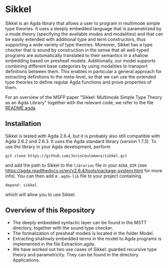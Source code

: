 # Sikkel

Sikkel is an Agda library that allows a user to program in multimode simple type theories.
It uses a deeply embedded language that is parametrized by a mode theory (specifying the available modes and modalities) and that can be easily extended with additional type and term constructors, thus supporting a wide variety of type theories.
Moreover, Sikkel has a type checker that is sound by construction in the sense that all well-typed programs are automatically translated to their semantics in a shallow embedding based on presheaf models.
Additionally, our model supports combining different base categories by using modalities to transport definitions between them.
This enables in particular a general approach for extracting definitions to the meta-level, so that we can use the extended type theories to define regular Agda functions and prove properties of them.

For an overview of the MSFP paper "Sikkel: Multimode Simple Type Theory as an Agda Library" together with the relevant code, we refer to the file [README.agda](README.agda).

## Installation

Sikkel is tested with Agda 2.6.4, but it is probably also still compatible with Agda 2.6.2 and 2.6.3. It uses the Agda standard library (version 1.7.3).
To use the library in your Agda development, perform
```
git clone https://github.com/JorisCeulemans/sikkel.git
```
and add the path to Sikkel to the `libraries` file in your `AGDA_DIR` (see https://agda.readthedocs.io/en/v2.6.4/tools/package-system.html for more info).
You can then add a `.agda-lib` file to your project containing
```
depend: sikkel
```
which will allow you to use Sikkel.


## Overview of this Repository

* The deeply embedded syntactic layer can be found in the MSTT directory, together with the sound type checker.
* The formalization of presheaf models is located in the folder Model.
* Extracting shallowly embedded terms in the model to Agda programs is implemented in the file Extraction.agda.
* We have worked out two use cases of Sikkel: guarded recursive type theory and parametricity. They can be found in the directory Applications.

